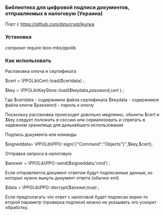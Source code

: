 ### Библиотека  для  цифровой подписи документов, отправляемых в  налоговую (Украина)

Порт с  https://github.com/dstucrypt/jkurwa

### Установка 

composer require leon-mbs/ppolib

### Как  использовать

Распаковка  ключа  и сертификата
   
   $cert =    \PPOLib\Cert::load($certdata) ;
   
   $key =   \PPOLib\KeyStore::load($keydata,$password,$cert ) ;

   Где
   $certdata - содержимое файла сертификата
   $keydata - содержимое файла ключа
   $password - пароль  к  ключу
   
   Поскольку  распаковка  происходит  довольно  медленно, обьекты     $cert и $key  следует 
   положить  в  сессию  или  сериализовать  и спрятать в  надежном  хранилище для дальнейшего использования
   
   
   Подпись  документа  или  команды
   
   $signeddata=  \PPOLib\PPO::sign('{"Command":"Objects"}'',$key,$cert);

   
   Отправка  запроса  в  налоговую
   
   $answer =  \PPOLib\PPO::send($signeddata,'cmd')  ;
   
   
   Если  отправляется  документ  ответом  будут  подписанные  данные, из  которых нужно вынуть документ ответа (обычно  xml)

   $data = \PPOLib\PPO::decrypt($answer,true) ;
   
   Если  предполагать  что ответ  с  налоговой  будет  подписан  верно  то  второй параметр (проверка  подписи) можно не  указывать
   это  ускорит  обработку.
   
   
